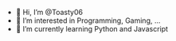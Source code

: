 - 👋 Hi, I’m @Toasty06
- 👀 I’m interested in Programming, Gaming, ...
- 🌱 I’m currently learning Python and Javascript

<!---
Toasty06/Toasty06 is a ✨ special ✨ repository because its `README.md` (this file) appears on your GitHub profile.
You can click the Preview link to take a look at your changes.
--->
